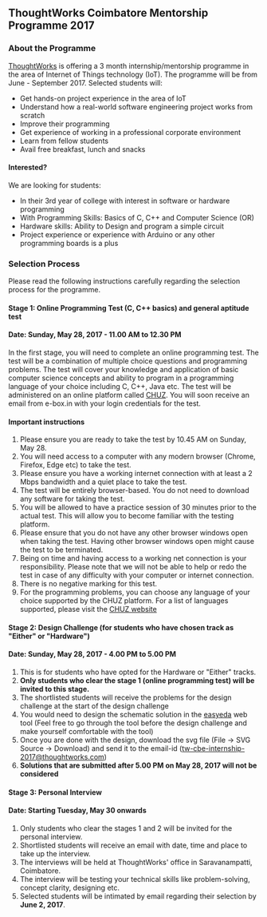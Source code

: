 ## ThoughtWorks Coimbatore Mentorship Programme 2017 

### About the Programme

[ThoughtWorks](https://www.thoughtworks.com) is offering a 3 month internship/mentorship programme in the area of Internet of Things technology (IoT). The programme will be from June - September 2017. Selected students will: 

- Get hands-on project experience in the area of IoT
- Understand how a real-world software engineering project works from scratch
- Improve their programming
- Get experience of working in a professional corporate environment
- Learn from fellow students
- Avail free breakfast, lunch and snacks

#### Interested?

We are looking for students:
- In their 3rd year of college with interest in software or hardware programming
- With Programming Skills: Basics of C, C++ and  Computer Science (OR)
- Hardware skills: Ability to Design and program a simple circuit
- Project experience or experience with Arduino or any other programming boards is a plus


### Selection Process

Please read the following instructions carefully regarding the selection process for the programme.

#### Stage 1: Online Programming Test (C, C++ basics) and general aptitude test
#### Date: Sunday, May 28, 2017 - 11.00 AM to 12.30 PM

In the first stage, you will need to complete an online programming test. The test will be a combination of multiple choice questions and programming problems. The test will cover your knowledge and application of basic computer science concepts and ability to program in a programming language of your choice including C, C++, Java etc. The test will be administered on an online platform called [CHUZ](http://chuz.in/). You will soon receive an email from e-box.in with your login credentials for the test.

#### Important instructions

1. Please ensure you are ready to take the test by 10.45 AM on Sunday, May 28.
2. You will need access to a computer with any modern browser (Chrome, Firefox, Edge etc) to take the test. 
3. Please ensure you have a working internet connection with at least a 2 Mbps bandwidth and a quiet place to take the test.
4. The test will be entirely browser-based. You do not need to download any software for taking the test.
5. You will be allowed to have a practice session of 30 minutes prior to the actual test. This will allow you to become familiar with the testing platform.
6. Please ensure that you do not have any other browser windows open when taking the test. Having other browser windows open might cause the test to be terminated.
7. Being on time and having access to a working net connection is your responsibility. Please note that we will not be able to help or redo the test in case of any difficulty with your computer or internet connection.
8. There is no negative marking for this test.
9. For the programming problems, you can choose any language of your choice supported by the CHUZ platform. For a list of languages supported, please visit the [CHUZ website](http://chuz.in/)

#### Stage 2: Design Challenge (for students who have chosen track as "Either" or "Hardware") 
#### Date: Sunday, May 28, 2017 - 4.00 PM to 5.00 PM

1. This is for students who have opted for the Hardware or "Either" tracks.
2. **Only students who clear the stage 1 (online programming test) will be invited to this stage.**
3. The shortlisted students will receive the problems for the design challenge at the start of the design challenge
4. You would need to design the schematic solution in the [easyeda](https://easyeda.com/editor) web tool (Feel free to go through the tool before the design challenge and make yourself comfortable with the tool)
5. Once you are done with the design, download the svg file (File -> SVG Source -> Download) and send it to the email-id (tw-cbe-internship-2017@thoughtworks.com)
6. **Solutions that are submitted after 5.00 PM on May 28, 2017 will not be considered**

#### Stage 3: Personal Interview
#### Date: Starting Tuesday, May 30 onwards

1. Only students who clear the stages 1 and 2 will be invited for the personal interview. 
2. Shortlisted students will receive an email with date, time and place to take up the interview.
3. The interviews will be held at ThoughtWorks' office in Saravanampatti, Coimbatore.
4. The interview will be testing your technical skills like problem-solving, concept clarity, designing etc.
5. Selected students will be intimated by email regarding their selection by **June 2, 2017**.


